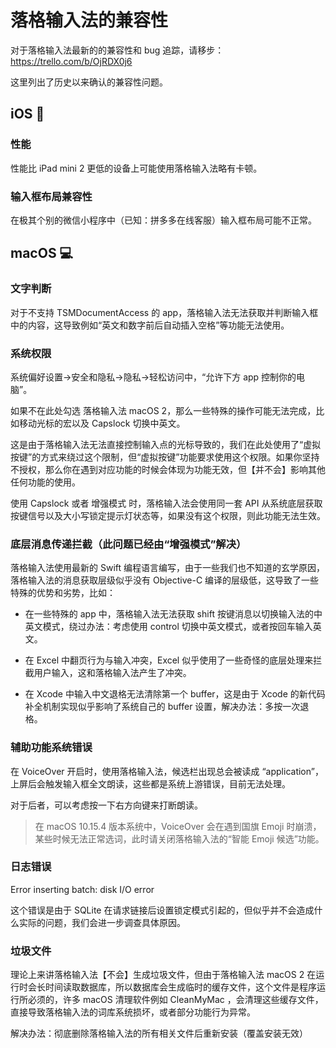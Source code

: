 # 落格输入法的兼容性

对于落格输入法最新的的兼容性和 bug 追踪，请移步：https://trello.com/b/OjRDX0j6 

这里列出了历史以来确认的兼容性问题。


## iOS 📱

### 性能

性能比 iPad mini 2 更低的设备上可能使用落格输入法略有卡顿。

### 输入框布局兼容性

在极其个别的微信小程序中（已知：拼多多在线客服）输入框布局可能不正常。

## macOS 💻

### 文字判断

对于不支持 TSMDocumentAccess 的 app，落格输入法无法获取并判断输入框中的内容，这导致例如“英文和数字前后自动插入空格”等功能无法使用。

### 系统权限
系统偏好设置→安全和隐私→隐私→轻松访问中，“允许下方 app 控制你的电脑”。

如果不在此处勾选 落格输入法 macOS 2，那么一些特殊的操作可能无法完成，比如移动光标的宏以及 Capslock 切换中英文。

这是由于落格输入法无法直接控制输入点的光标导致的，我们在此处使用了“虚拟按键”的方式来绕过这个限制，但“虚拟按键”功能要求使用这个权限。如果你坚持不授权，那么你在遇到对应功能的时候会体现为功能无效，但【并不会】影响其他任何功能的使用。

使用 Capslock 或者 增强模式 时，落格输入法会使用同一套 API 从系统底层获取按键信号以及大小写锁定提示灯状态等，如果没有这个权限，则此功能无法生效。

### 底层消息传递拦截（此问题已经由“增强模式”解决）

落格输入法使用最新的 Swift 编程语言编写，由于一些我们也不知道的玄学原因，落格输入法的消息获取层级似乎没有 Objective-C 编译的层级低，这导致了一些特殊的优势和劣势，比如：

- 在一些特殊的 app 中，落格输入法无法获取 shift 按键消息以切换输入法的中英文模式，绕过办法：考虑使用 control 切换中英文模式，或者按回车输入英文。

- 在 Excel 中翻页行为与输入冲突，Excel 似乎使用了一些奇怪的底层处理来拦截用户输入，这和落格输入法产生了冲突。

- 在 Xcode 中输入中文退格无法清除第一个 buffer，这是由于 Xcode 的新代码补全机制实现似乎影响了系统自己的 buffer 设置，解决办法：多按一次退格。

### 辅助功能系统错误

在 VoiceOver 开启时，使用落格输入法，候选栏出现总会被读成 “application”，上屏后会触发输入框全文朗读，这些都是系统上游错误，目前无法处理。

对于后者，可以考虑按一下右方向键来打断朗读。

> 在 macOS 10.15.4 版本系统中，VoiceOver 会在遇到国旗 Emoji 时崩溃，某些时候无法正常选词，此时请关闭落格输入法的“智能 Emoji 候选”功能。

### 日志错误

Error inserting batch: disk I/O error

这个错误是由于 SQLite 在请求链接后设置锁定模式引起的，但似乎并不会造成什么实际的问题，我们会进一步调查具体原因。

### 垃圾文件

理论上来讲落格输入法【不会】生成垃圾文件，但由于落格输入法 macOS 2 在运行时会长时间读取数据库，所以数据库会生成临时的缓存文件，这个文件是程序运行所必须的，许多 macOS 清理软件例如 CleanMyMac ，会清理这些缓存文件，直接导致落格输入法的词库系统损坏，或者部分功能行为异常。

解决办法：彻底删除落格输入法的所有相关文件后重新安装（覆盖安装无效）